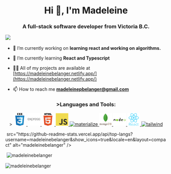 <h1 align="center">Hi 👋, I'm Madeleine</h1>
<h3 align="center">A full-stack software developer from Victoria B.C.</h3>
<!-- 
<p align="left"> <a href="https://github.com/ryo-ma/github-profile-trophy"><img src="https://github-profile-trophy.vercel.app/?username=madeleinebelanger" alt="madeleinebelanger" /></a> </p>
 -->
<img src= "https://64.media.tumblr.com/3a259312bfdee844e652e9553a947d4e/tumblr_pr0q2yy6J91y5cc1bo1_540.gif" >

- 🔭 I’m currently working on **learning react and working on algorithms.**

- 🌱 I’m currently learning **React and Typescript**

- 👨‍💻 All of my projects are available at [https://madeleinebelanger.netlify.app/](https://madeleinebelanger.netlify.app/)

- 📫 How to reach me **madeleinepbelanger@gmail.com**

<h3 align="center">>Languages and Tools:</h3>
<p align="center">> <a href="https://www.w3schools.com/css/" target="_blank" rel="noreferrer"> <img src="https://raw.githubusercontent.com/devicons/devicon/master/icons/css3/css3-original-wordmark.svg" alt="css3" width="40" height="40"/> </a> <a href="https://expressjs.com" target="_blank" rel="noreferrer"> <img src="https://raw.githubusercontent.com/devicons/devicon/master/icons/express/express-original-wordmark.svg" alt="express" width="40" height="40"/> </a> <a href="https://www.w3.org/html/" target="_blank" rel="noreferrer"> <img src="https://raw.githubusercontent.com/devicons/devicon/master/icons/html5/html5-original-wordmark.svg" alt="html5" width="40" height="40"/> </a> <a href="https://developer.mozilla.org/en-US/docs/Web/JavaScript" target="_blank" rel="noreferrer"> <img src="https://raw.githubusercontent.com/devicons/devicon/master/icons/javascript/javascript-original.svg" alt="javascript" width="40" height="40"/> </a> <a href="https://materializecss.com/" target="_blank" rel="noreferrer"> <img src="https://raw.githubusercontent.com/prplx/svg-logos/5585531d45d294869c4eaab4d7cf2e9c167710a9/svg/materialize.svg" alt="materialize" width="40" height="40"/> </a> <a href="https://www.mongodb.com/" target="_blank" rel="noreferrer"> <img src="https://raw.githubusercontent.com/devicons/devicon/master/icons/mongodb/mongodb-original-wordmark.svg" alt="mongodb" width="40" height="40"/> </a> <a href="https://nodejs.org" target="_blank" rel="noreferrer"> <img src="https://raw.githubusercontent.com/devicons/devicon/master/icons/nodejs/nodejs-original-wordmark.svg" alt="nodejs" width="40" height="40"/> </a> <a href="https://reactjs.org/" target="_blank" rel="noreferrer"> <img src="https://raw.githubusercontent.com/devicons/devicon/master/icons/react/react-original-wordmark.svg" alt="react" width="40" height="40"/> </a> <a href="https://tailwindcss.com/" target="_blank" rel="noreferrer"> <img src="https://www.vectorlogo.zone/logos/tailwindcss/tailwindcss-icon.svg" alt="tailwind" width="40" height="40"/> </a> </p>

<p><img align="center"> src="https://github-readme-stats.vercel.app/api/top-langs?username=madeleinebelanger&show_icons=true&locale=en&layout=compact" alt="madeleinebelanger" /></p>

<p>&nbsp;<img align="center" src="https://github-readme-stats.vercel.app/api?username=madeleinebelanger&show_icons=true&locale=en" alt="madeleinebelanger" /></p>

<p><img align="center" src="https://github-readme-streak-stats.herokuapp.com/?user=madeleinebelanger&" alt="madeleinebelanger" /></p>
